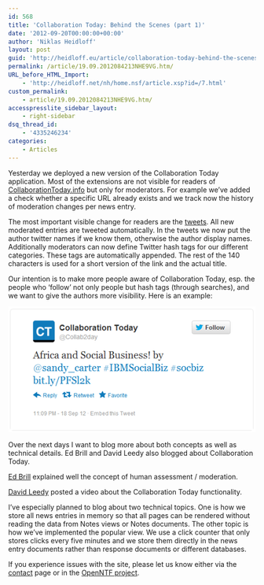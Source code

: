 ```yaml
---
id: 568
title: 'Collaboration Today: Behind the Scenes (part 1)'
date: '2012-09-20T00:00:00+00:00'
author: 'Niklas Heidloff'
layout: post
guid: 'http://heidloff.eu/article/collaboration-today-behind-the-scenes-part-1/'
permalink: /article/19.09.2012084213NHE9VG.htm/
URL_before_HTML_Import:
    - 'http://heidloff.net/nh/home.nsf/article.xsp?id=/7.html'
custom_permalink:
    - article/19.09.2012084213NHE9VG.htm/
accesspresslite_sidebar_layout:
    - right-sidebar
dsq_thread_id:
    - '4335246234'
categories:
    - Articles
---
```


 Yesterday we deployed a new version of the Collaboration Today application. Most of the extensions are not visible for readers of [CollaborationToday.info](http://collaborationtoday.info/) but only for moderators. For example we’ve added a check whether a specific URL already exists and we track now the history of moderation changes per news entry.

 The most important visible change for readers are the [tweets](https://twitter.com/Collab2day). All new moderated entries are tweeted automatically. In the tweets we now put the author twitter names if we know them, otherwise the author display names. Additionally moderators can now define Twitter hash tags for our different categories. These tags are automatically appended. The rest of the 140 characters is used for a short version of the link and the actual title.

 Our intention is to make more people aware of Collaboration Today, esp. the people who ‘follow’ not only people but hash tags (through searches), and we want to give the authors more visibility. Here is an example:

[![image](/assets/img/2012/09/sampletweet.png)](https://twitter.com/Collab2day/status/248302713752928257)

 Over the next days I want to blog more about both concepts as well as technical details. Ed Brill and David Leedy also blogged about Collaboration Today.

[Ed Brill](http://edbrill.com/ebrill/edbrill.nsf/dx/collaboration-today-and-why-curation-matters) explained well the concept of human assessment / moderation.

[David Leedy](http://notesin9.com/index.php/2012/09/10/notesin9-073-the-making-of-collaborationtoday-info/?utm_source=feedburner&utm_medium=feed&utm_campaign=Feed%3A+NotesIn9+%28Notes+In+9+-+Wordpress%29) posted a video about the Collaboration Today functionality.

 I’ve especially planned to blog about two technical topics. One is how we store all news entries in memory so that all pages can be rendered without reading the data from Notes views or Notes documents. The other topic is how we’ve implemented the popular view. We use a click counter that only stores clicks every five minutes and we store them directly in the news entry documents rather than response documents or different databases.

 If you experience issues with the site, please let us know either via the [contact](http://collaborationtoday.info/contact.xsp) page or in the [OpenNTF project](http://www.openntf.org/internal/home.nsf/defects.xsp?action=openDocument&name=Collaboration%20Today).
